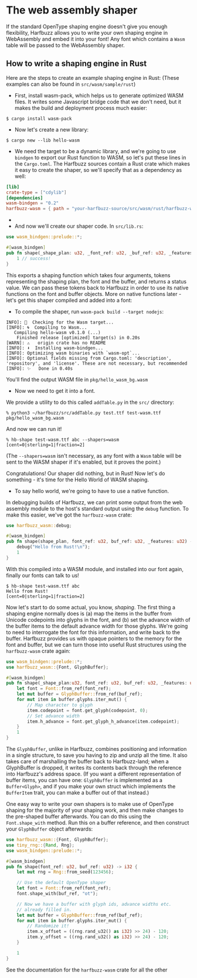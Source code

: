 # The web assembly shaper

If the standard OpenType shaping engine doesn't give you enough flexibility, Harfbuzz allows you to write your own shaping engine in WebAssembly and embed it into your font! Any font which contains a `Wasm` table will be passed to the WebAssembly shaper.

## How to write a shaping engine in Rust

Here are the steps to create an example shaping engine in Rust: (These examples can also be found in `src/wasm/sample/rust`)

* First, install wasm-pack, which helps us to generate optimized WASM files. It writes some Javascript bridge code that we don't need, but it makes the build and deployment process much easier:

```
$ cargo install wasm-pack
```

* Now let's create a new library:

```
$ cargo new --lib hello-wasm
```

* We need the target to be a dynamic library, and we're going to use `bindgen` to export our Rust function to WASM, so let's put these lines in the `Cargo.toml`. The Harfbuzz sources contain a Rust crate which makes it easy to create the shaper, so we'll specify that as a dependency as well:

```toml
[lib]
crate-type = ["cdylib"]
[dependencies]
wasm-bindgen = "0.2"
harfbuzz-wasm = { path = "your-harfbuzz-source/src/wasm/rust/harfbuzz-wasm"}
```

*
* And now we'll create our shaper code. In `src/lib.rs`:

```rust
use wasm_bindgen::prelude::*;

#[wasm_bindgen]
pub fn shape(_shape_plan: u32, _font_ref: u32, _buf_ref: u32, _features: u32) -> i32 {
    1 // success!
}
```

This exports a shaping function which takes four arguments, tokens representing the shaping plan, the font and the buffer, and returns a status value. We can pass these tokens back to Harfbuzz in order to use its native functions on the font and buffer objects. More on native functions later - let's get this shaper compiled and added into a font:

* To compile the shaper, run `wasm-pack build --target nodejs`:

```
INFO]: 🎯  Checking for the Wasm target...
[INFO]: 🌀  Compiling to Wasm...
   Compiling hello-wasm v0.1.0 (...)
    Finished release [optimized] target(s) in 0.20s
[WARN]: ⚠️   origin crate has no README
[INFO]: ⬇️  Installing wasm-bindgen...
[INFO]: Optimizing wasm binaries with `wasm-opt`...
[INFO]: Optional fields missing from Cargo.toml: 'description', 'repository', and 'license'. These are not necessary, but recommended
[INFO]: ✨   Done in 0.40s
```

You'll find the output WASM file in `pkg/hello_wasm_bg.wasm`

* Now we need to get it into a font.

We provide a utility to do this called `addTable.py` in the `src/` directory:

```
% python3 ~/harfbuzz/src/addTable.py test.ttf test-wasm.ttf pkg/hello_wasm_bg.wasm
```

And now we can run it!

```
% hb-shape test-wasm.ttf abc --shapers=wasm
[cent=0|sterling=1|fraction=2]
```

(The `--shapers=wasm` isn't necessary, as any font with a `Wasm` table will be sent to the WASM shaper if it's enabled, but it proves the point.)

Congratulations! Our shaper did nothing, but in Rust! Now let's do something - it's time for the Hello World of WASM shaping.

* To say hello world, we're going to have to use a native function.

In debugging builds of Harfbuzz, we can print some output from the web assembly module to the host's standard output using the `debug` function. To make this easier, we've got the `harfbuzz-wasm` crate:

```rust
use harfbuzz_wasm::debug;

#[wasm_bindgen]
pub fn shape(shape_plan, font_ref: u32, buf_ref: u32, _features: u32) -> i32 {
    debug("Hello from Rust!\n");
    1
}
```

With this compiled into a WASM module, and installed into our font again, finally our fonts can talk to us!

```
$ hb-shape test-wasm.ttf abc
Hello from Rust!
[cent=0|sterling=1|fraction=2]
```

Now let's start to do some actual, you know, *shaping*. The first thing a shaping engine normally does is (a) map the items in the buffer from Unicode codepoints into glyphs in the font, and (b) set the advance width of the buffer items to the default advance width for those glyphs. We're going to need to interrogate the font for this information, and write back to the buffer. Harfbuzz provides us with opaque pointers to the memory for the font and buffer, but we can turn those into useful Rust structures using the `harfbuzz-wasm` crate again:

```rust
use wasm_bindgen::prelude::*;
use harfbuzz_wasm::{Font, GlyphBuffer};

#[wasm_bindgen]
pub fn shape(_shape_plan:u32, font_ref: u32, buf_ref: u32, _features: u32) -> i32 {
    let font = Font::from_ref(font_ref);
    let mut buffer = GlyphBuffer::from_ref(buf_ref);
    for mut item in buffer.glyphs.iter_mut() {
        // Map character to glyph
        item.codepoint = font.get_glyph(codepoint, 0);
        // Set advance width
        item.h_advance = font.get_glyph_h_advance(item.codepoint);
    }
    1
}
```

The `GlyphBuffer`, unlike in Harfbuzz, combines positioning and information in a single structure, to save you having to zip and unzip all the time. It also takes care of marshalling the buffer back to Harfbuzz-land; when a GlyphBuffer is dropped, it writes its contents back through the reference into Harfbuzz's address space. (If you want a different representation of buffer items, you can have one: `GlyphBuffer` is implemented as a `Buffer<Glyph>`, and if you make your own struct which implements the `BufferItem` trait, you can make a buffer out of that instead.)

One easy way to write your own shapers is to make use of OpenType shaping for the majority of your shaping work, and then make changes to the pre-shaped buffer afterwards. You can do this using the `Font.shape_with` method. Run this on a buffer reference, and then construct your `GlyphBuffer` object afterwards:

```rust
use harfbuzz_wasm::{Font, GlyphBuffer};
use tiny_rng::{Rand, Rng};
use wasm_bindgen::prelude::*;

#[wasm_bindgen]
pub fn shape(font_ref: u32, buf_ref: u32) -> i32 {
    let mut rng = Rng::from_seed(123456);

    // Use the default OpenType shaper
    let font = Font::from_ref(font_ref);
    font.shape_with(buf_ref, "ot");

    // Now we have a buffer with glyph ids, advance widths etc.
    // already filled in.
    let mut buffer = GlyphBuffer::from_ref(buf_ref);
    for mut item in buffer.glyphs.iter_mut() {
        // Randomize it!
        item.x_offset = ((rng.rand_u32() as i32) >> 24) - 120;
        item.y_offset = ((rng.rand_u32() as i32) >> 24) - 120;
    }

    1
}
```

See the documentation for the `harfbuzz-wasm` crate for all the other
